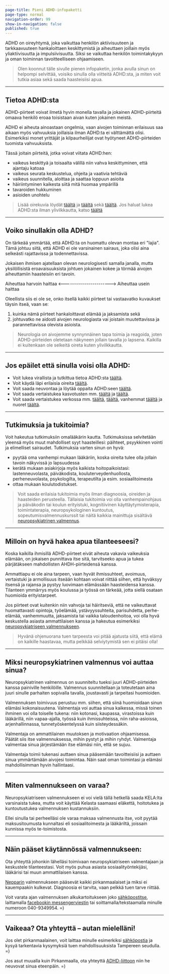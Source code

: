 ```yaml
---
page-title: Pieni ADHD-infopaketti
page-type: normal
navigation-order: 99
show-in-navigation: false
published: true
---
```


ADHD on oireyhtymä, joka vaikuttaa henkilön aktiivisuuteen ja tarkkaavuuteen hankaloittaen keskittymistä ja aiheuttaen joillain myös yliaktiivisuutta ja impulsiivisuutta.
Siksi se vaikuttaa henkilön toimintakykyyn ja oman toiminnan tavoitteelliseen ohjaamiseen.

> Olen koonnut tälle sivulle pienen infopaketin, jonka avulla sinun on helpompi selvittää, voisiko sinulla olla viitteitä ADHD:sta, ja miten voit tutkia asiaa sekä saada haasteisiisi apua.

___

## Tietoa ADHD:sta

ADHD-piirteet voivat ilmetä hyvin monella tavalla ja jokainen ADHD-piirteitä omaava henkilö eroaa toisistaan aivan kuten jokainen meistä.

ADHD ei aiheuta ainoastaan ongelmia, vaan aivojen toiminnan erilaisuus saa aikaan myös vahvuuksia joillaisia ilman ADHD:ta ei välttämättä olisi. Esimerkiksi monet yrittäjät ja kilpaurheilijat ovat hyötyneet ADHD-piirteiden tuomista vahvuuksista.

Tässä joitain piirteitä, jotka voivat viitata ADHD:hen:

* vaikeus keskittyä ja toisaalta välillä niin vahva keskittyminen, että ajantaju katoaa
* vaikeus seurata keskustelua, ohjeita ja vaativia tehtäviä
* vaikeus suunnitella, aloittaa ja saattaa loppuun asioita
* häiriintyminen kaikesta siitä mitä huomaa ympärillä
* tavaroiden hukkuminen
* asioiden unohtelu

> Lisää oirekuvia löydät [täältä](http://www.adhd-liitto.fi/adhd-tietoa) ja [täältä](http://adhdtutuksi.fi/) sekä [täältä](http://www.terveyskirjasto.fi/terveyskirjasto/tk.koti?p_artikkeli=dlk00353).
Jos haluat lukea ADHD:sta ilman ylivilkkautta, katso [täältä](http://adhdtutuksi.fi/add-tarkkaavuushairio-nuorella/)

___

## Voiko sinullakin olla ADHD?

On tärkeää ymmärtää, että ADHD:ta on huomattu olevan montaa eri "lajia".
Tämä johtuu siitä, että ADHD ei ole varsinainen sairaus, joka olisi aina selkeästi rajattavissa ja todennettavissa.

Jokaisen ihmisen ajatellaan olevan neurologisesti samalla janalla, mutta yksilöllisistä eroavaisuuksista johtuen jokainen kokee ja törmää aivojen aiheuttamiin haasteisiin eri tavoin.

Aiheuttaa harvoin haittaa <-----------------------> Aiheuttaa usein haittaa

Oleellista siis ei ole se, onko itsellä kaikki piirteet tai vastaavatko kuvaukset täysin itseä, vaan se:

1. kuinka nämä piirteet hankaloittavat elämää ja jaksamista sekä
2. johtuvatko ne aidosti aivojen neurologiasta vai joistain muutettavissa ja parannettavissa olevista asioista.

> Neurologia on aivojemme synnynnäinen tapa toimia ja reagoida, joten ADHD-piirteiden oletetaan näkyneen jollain tavalla jo lapsena. Kaikilla ei kuitenkaan ole selkeitä oireta kuten ylivilkkautta.

___

## Jos epäilet että sinulla voisi olla ADHD:

* Voit lukea virallista ja tutkittua tietoa ADHD:sta [täältä](http://www.kaypahoito.fi/web/kh/suositukset/suositus?id=hoi50061#NaN).
* Voit käydä läpi erilaisia oireita [täältä](https://paivitasala.wordpress.com/testeja/addadhd-testi/).
* Voit saada neuvontaa ja löytää oppaita ADHD:seen [täältä](http://www.adhd-liitto.fi/).
* Voit saada vertaistukea kasvotusten mm. [täältä](http://adhd-aikuiset.org/portal/) ja [täältä](http://www.adhd-liitto.fi/vertaistuki/vertaistukiryhmat).
* Voit saada vertaistukea verkossa mm. [täältä](https://www.facebook.com/groups/ADHD.vt/), [täältä](https://www.facebook.com/groups/ADHDn.arki/), vanhemmat [täältä](https://www.facebook.com/groups/630577190335018/?fref=ts) ja nuoret [täältä](https://www.facebook.com/groups/adhdnuortenvt/?fref=ts).

___

## Tutkimuksia ja tukitoimia?

Voit hakeutua tutkimuksiin omalääkärin kautta. Tutkimuksissa selvitetään yleensä myös muut mahdolliset syyt haasteillesi: päihteet, psyykkinen vointi ja elimelliset sairaudet. Tutkimuksia varten sinun on hyvä:

* pyytää oma vanhempi mukaan lääkäriin, koska oireita tulee olla jollain tavoin näkyvissä jo lapsuudessa
* kerätä mukaan asiakirjoja myös kaikista hoitopaikoistasi: lastenneuvolasta, päiväkodista, kouluterveydenhuollosta, perheneuvolasta, psykologilta, terapeutilta ja esim. sosiaalitoimesta
* ottaa mukaan koulutodistukset.

> Voit saada erilaisia tukitoimia myös ilman diagnoosia, oireiden ja haasteiden perusteella. Tällaisia tukitoimia voi olla vanhempainohjaus ja päiväkodin tai koulun erityistuki, kognitiivinen käyttäytymisterapia, toimintaterapia, neuropsykologinen kuntoutus, sopeutumisvalmennuskurssit tai näitä kaikkia mainittuja sisältävä [neuropsykiatrinen valmennus](/valmennus).

___

## Milloin on hyvä hakea apua tilanteeseesi?

Koska kaikilla ihmisillä ADHD-piirteet eivät aiheuta vakavia vaikeuksia elämään, on jokaisen punnittava itse sitä, tarvitseeko apua ja tukea pärjätäkseen mahdollisten AHDH-piirteidensä kanssa.

Ammattiapu ei ole aina tarpeen, vaan hyvät ihmissuhteet, avoimuus, vertaistuki ja armollisuus itseään kohtaan voivat riittää siihen, että hyväksyy itsensä ja rajansa ja pystyy luovimaan elämässään haasteidensa kanssa. Tilanteen ymmärrys myös koulussa ja työssä on tärkeää, jotta siellä osataan huomioida erityistarpeet.

Jos piirteet ovat kuitenkin niin vahvoja tai häiritseviä, että ne vaikeuttavat huomattavasti opintoja, työelämää, ystävyyssuhteita, parisuhdetta, perhe-elämää, vanhemmuutta, jaksamista tai vaikka taloudenhoitoa, voi olla hyvä keskustella asiasta ammattilaisen kanssa ja hakeutua esimerkiksi [neuropsykiatriseen valmennukseen](/valmennus). 

> Hyvänä ohjenuorana tuen tarpeesta voi pitää ajatusta siitä, että elämä on kaikille haastavaa, mutta pelkkää selviytymistä sen ei pitäisi olla!

___

## Miksi neuropsykiatrinen valmennus voi auttaa sinua?

Neuropsykiatrinen valmennus on suunniteltu tueksi juuri ADHD-piirteiden kanssa painiville henkilöille. Valmennus suunnitellaan ja toteutetaan aina juuri sinulle parhaiten sopivalla tavalla, joustavasti ja tarpeitasi huomioiden.

Valmennuksen toimivuus perustuu mm. siihen, että siinä huomioidaan sinun elämäsi kokonaisuutena. Valmentaja voi auttaa sinua kaikessa, missä toinen ihminen voi olla toiselle tukena: niin kotonasi, kaupassa, virastoissa kuin lääkärillä, niin vapaa-ajalla, työssä kuin ihmissuhteissa, niin raha-asioissa, arjenhallinnassa, tunnetyöskentelyssä kuin siisteydessäkin.

Valmentaja on ammattilainen muutoksen ja motivaation ohjaamisessa. Päätät siis itse valmennuksessa, mihin pystyt ja mihin ryhdyt. Valmentaja valmentaa sinua järjestämään itse elämäsi niin, että se sujuu.

Valmentaja toimii tukenasi auttaen sinua pääsemään tavoitteisiisi ja auttaen sinua ymmärtämään aivojesi toimintaa. Näin saat oman toimintasi ja elämäsi mahdollisimman hyvin hallintaasi.

___

## Miten valmennukseen on varaa?

Neuropsykiatriseen valmennukseen ei voi vielä tällä hetkellä saada KELA:lta varsinaista tukea, mutta voit käyttää Kelasta saamaasi eläkettä, hoitotukea ja kuntoutustukea valmennuksen kustannuksiin.

Ellei sinulla tai perheelläsi ole varaa maksaa valmennusta itse, voit pyytää maksusitoumusta kunnaltasi eli sosiaalitoimesta ja lääkäriltä, joissain kunnissa myös te-toimistosta.

___

## Näin pääset käytännössä valmennukseen:

Ota yhteyttä johonkin lähelläsi toimivaan neuropsykiatriseen valmentajaan ja keskustele tilanteestasi.
Voit myös puhua asiasta sosiaalityöntekijäsi, lääkärisi tai muun ammattilaisen kanssa.

[Nepparin](/) valmennukseen pääsevät kaikki pirkanmaalaiset ja miksi ei kauempaakin kulkevat. Diagnoosia ei tarvita, vaan pelkkä tuen tarve riittää.

Voit varata ajan valmennuksen alkukartoitukseen joko [sähköpostitse](/ota-yhteytta), laittamalla [facebookin messengerviestin](https://www.facebook.com/valmennuskeskus.neppari/) tai soittamalla/tekstaamalla minulle numeroon 040-9349954. =)

___

## Vaikeaa? Ota yhteyttä – autan mielelläni!

Jos olet pirkanmaalainen, voit laittaa minulle esimerkiksi [sähköpostia](/ota-yhteytta) ja kysyä tarkentavia kysymyksiä tuen mahdollisuuksista Tampereen seudulla. =)

Jos asut muualla kuin Pirkanmaalla, ota yhteyttä [ADHD-liittoon](http://www.adhd-liitto.fi/yhteystiedot/puhelinneuvonta) niin he neuvovat sinua eteenpäin. =)
